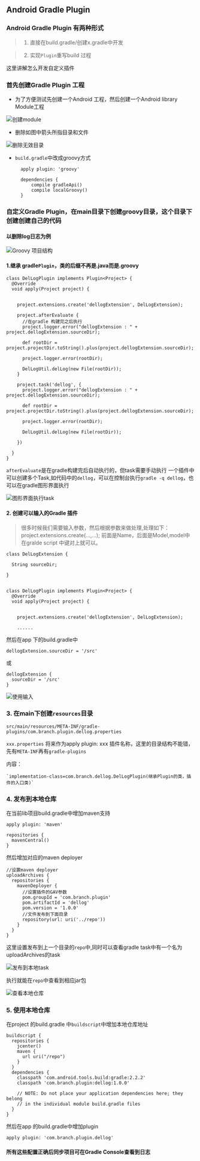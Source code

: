 ## Android Gradle Plugin 

### Android Gradle Plugin 有两种形式

> 1. 直接在build.gradle/创建x.gradle中开发

> 2. 实现`Plugin`重写build 过程

这里讲解怎么开发自定义插件

### 首先创建Gradle Plugin 工程

* 为了方便测试先创建一个Android 工程，然后创建一个Android library Module工程

![创建module](module-1.png)

* 删除如图中箭头所指目录和文件

![删除无效目录](module-2.png)

* `build.gradle`中改成groovy方式


		apply plugin: 'groovy'

		dependencies {
		    compile gradleApi()
		    compile localGroovy()
		}


### 自定义Gradle Plugin，在main目录下创建groovy目录，这个目录下创建创建自己的代码

#### 以删除log日志为例

![Groovy 项目结构](groovy-project.png)

#### 1.继承 gradle`Plugin`，类的后缀不再是.java而是.groovy

	class DelLogPlugin implements Plugin<Project> {
	  @Override
	  void apply(Project project) {


	    project.extensions.create('dellogExtension', DelLogExtension);

	    project.afterEvaluate {
	      //在gradle 构建完之后执行
	      project.logger.error("dellogExtension : " + project.dellogExtension.sourceDir);

	      def rootDir = project.projectDir.toString().plus(project.dellogExtension.sourceDir);

	      project.logger.error(rootDir);

	      DelLogUtil.delLog(new File(rootDir));
	    }

	    project.task('dellog', {
	      project.logger.error("dellogExtension : " + project.dellogExtension.sourceDir);

	      def rootDir = project.projectDir.toString().plus(project.dellogExtension.sourceDir);

	      project.logger.error(rootDir);

	      DelLogUtil.delLog(new File(rootDir));

	    })

	  }
	}


`afterEvaluate`是在gradle构建完后自动执行的，但task需要手动执行
一个插件中可以创建多个Task,如代码中的`dellog`，可以在控制台执行`gradle -q dellog`，也可以在gradle图形界面执行

![图形界面执行task](gradle-task-ui.png)

#### 2. 创建可以输入的Gradle 插件

> 很多时候我们需要输入参数，然后根据参数来做处理,处理如下：
project.extensions.create(...,...); 前面是Name，后面是Model,model中在gralde script 中键对上就可以。

	class DelLogExtension {

	  String sourceDir;

	}


	class DelLogPlugin implements Plugin<Project> {
	  @Override
	  void apply(Project project) {


	    project.extensions.create('dellogExtension', DelLogExtension);

	    ......

然后在app 下的build.gradle中

	dellogExtension.sourceDir = '/src'

或

	dellogExtension {
	  sourceDir = '/src'
	}

![使用输入](use-extension.png)


### 3. 在main下创建`resources`目录

`src/main/resources/META-INF/gradle-plugins/com.branch.plugin.dellog.properties`

`xxx.properties` 将来作为apply plugin: xxx 插件名称，这里的目录结构不能错，先有`META-INF`再有`gradle-plugins`

内容：

	`implementation-class=com.branch.dellog.DelLogPlugin(继承Plugin的类，插件的入口类)`

### 4. 发布到本地仓库

在当前lib项目build.gradle中增加maven支持

	apply plugin: 'maven'

	repositories {
	  mavenCentral()
	}

然后增加对应的maven deployer

	//设置maven deployer
	uploadArchives {
	  repositories {
	    mavenDeployer {
	      //设置插件的GAV参数
	      pom.groupId = 'com.branch.plugin'
	      pom.artifactId = 'dellog'
	      pom.version = '1.0.0'
	      //文件发布到下面目录
	      repository(url: uri('../repo'))
	    }
	  }
	}

这里设置发布到上一个目录的`repo`中,同时可以查看gradle task中有一个名为uploadArchives的task

![发布到本地task](maven-local-task.png)

执行就能在`repo`中查看到相应jar包

![查看本地仓库](maven-local-resuslt.png)

### 5. 使用本地仓库

在project 的build.gradle 中`buildscript`中增加本地仓库地址

	buildscript {
	  repositories {
	    jcenter()
	    maven {
	      url uri("/repo")
	    }
	  }
	  dependencies {
	    classpath 'com.android.tools.build:gradle:2.2.2'
	    classpath 'com.branch.plugin:dellog:1.0.0'

	    // NOTE: Do not place your application dependencies here; they belong
	    // in the individual module build.gradle files
	  }
	}

然后在app 的build.gradle中增加plugin

	apply plugin: 'com.branch.plugin.dellog'


#### 所有这些配置正确后同步项目可在Gradle Console查看到日志

